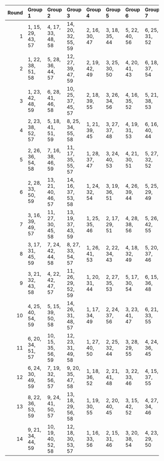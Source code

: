 |   Round | Group 1           | Group 2            | Group 3            | Group 4       | Group 5       | Group 6       | Group 7       | Group 8       | Group 9       | Group 10       | Group 11       | Group 12       | Group 13       | Group 14       |
|--------:|:------------------|:-------------------|:-------------------|:--------------|:--------------|:--------------|:--------------|:--------------|:--------------|:---------------|:---------------|:---------------|:---------------|:---------------|
|       1 | 1, 15, 29, 43, 57 | 4, 17, 33, 48, 58  | 14, 20, 32, 55, 59 | 2, 16, 30, 47 | 3, 18, 35, 44 | 5, 22, 40, 56 | 6, 25, 31, 52 | 7, 26, 37, 50 | 8, 19, 41, 45 | 9, 27, 38, 49  | 10, 28, 34, 53 | 11, 23, 36, 46 | 12, 21, 42, 54 | 13, 24, 39, 51 |
|       2 | 1, 22, 38, 51, 58 | 5, 28, 36, 44, 57  | 12, 27, 39, 47, 59 | 2, 19, 42, 49 | 3, 25, 30, 50 | 4, 20, 41, 43 | 6, 18, 37, 54 | 7, 23, 40, 55 | 8, 16, 29, 48 | 9, 15, 33, 53  | 10, 17, 32, 46 | 11, 21, 31, 56 | 13, 26, 35, 45 | 14, 24, 34, 52 |
|       3 | 1, 23, 42, 48, 59 | 6, 28, 41, 46, 58  | 10, 25, 37, 45, 57 | 2, 18, 39, 55 | 3, 26, 34, 56 | 4, 16, 35, 52 | 5, 21, 38, 53 | 7, 27, 31, 51 | 8, 15, 30, 44 | 9, 19, 29, 54  | 11, 24, 33, 43 | 12, 22, 32, 50 | 13, 20, 36, 49 | 14, 17, 40, 47 |
|       4 | 2, 23, 38, 52, 57 | 5, 18, 41, 51, 59  | 8, 25, 34, 55, 58  | 1, 21, 39, 45 | 3, 27, 37, 48 | 4, 19, 31, 53 | 6, 16, 40, 44 | 7, 28, 30, 43 | 9, 17, 36, 56 | 10, 26, 33, 49 | 11, 20, 42, 50 | 12, 24, 29, 46 | 13, 15, 32, 47 | 14, 22, 35, 54 |
|       5 | 2, 26, 36, 54, 58 | 7, 16, 38, 46, 59  | 11, 17, 35, 55, 57 | 1, 28, 37, 47 | 3, 24, 40, 53 | 4, 21, 30, 51 | 5, 27, 32, 52 | 6, 22, 29, 45 | 8, 20, 39, 56 | 9, 25, 42, 43  | 10, 18, 31, 50 | 12, 19, 34, 48 | 13, 23, 33, 44 | 14, 15, 41, 49 |
|       6 | 2, 28, 33, 50, 59 | 13, 21, 40, 46, 57 | 14, 16, 37, 53, 58 | 1, 24, 32, 54 | 3, 19, 36, 51 | 4, 26, 39, 44 | 5, 25, 29, 49 | 6, 27, 42, 56 | 7, 17, 41, 52 | 8, 23, 35, 43  | 9, 22, 31, 55  | 10, 20, 30, 48 | 11, 18, 34, 47 | 12, 15, 38, 45 |
|       7 | 3, 16, 39, 49, 57 | 11, 27, 30, 45, 58 | 13, 19, 37, 43, 59 | 1, 25, 35, 46 | 2, 17, 29, 51 | 4, 28, 38, 56 | 5, 26, 42, 55 | 6, 23, 32, 53 | 7, 15, 34, 54 | 8, 24, 31, 47  | 9, 18, 40, 48  | 10, 22, 41, 44 | 12, 20, 33, 52 | 14, 21, 36, 50 |
|       8 | 3, 17, 31, 45, 59 | 7, 24, 42, 44, 58  | 8, 27, 33, 54, 57  | 1, 26, 41, 53 | 2, 22, 34, 43 | 4, 18, 32, 49 | 5, 20, 37, 46 | 6, 19, 35, 50 | 9, 28, 39, 52 | 10, 21, 29, 47 | 11, 15, 40, 51 | 12, 16, 36, 55 | 13, 25, 38, 48 | 14, 23, 30, 56 |
|       9 | 3, 21, 32, 43, 58 | 4, 22, 42, 47, 57  | 11, 26, 29, 52, 59 | 1, 20, 31, 44 | 2, 27, 35, 53 | 5, 17, 30, 54 | 6, 15, 36, 48 | 7, 18, 33, 45 | 8, 28, 40, 49 | 9, 23, 37, 51  | 10, 24, 38, 55 | 12, 25, 41, 56 | 13, 16, 34, 50 | 14, 19, 39, 46 |
|      10 | 4, 25, 40, 54, 59 | 5, 15, 39, 50, 58  | 14, 26, 31, 48, 57 | 1, 17, 34, 49 | 2, 24, 37, 56 | 3, 23, 41, 47 | 6, 21, 33, 55 | 7, 20, 29, 53 | 8, 18, 42, 46 | 9, 16, 32, 45  | 10, 27, 36, 43 | 11, 19, 38, 44 | 12, 28, 35, 51 | 13, 22, 30, 52 |
|      11 | 6, 20, 34, 51, 57 | 10, 15, 35, 56, 59 | 12, 23, 31, 49, 58 | 1, 27, 40, 50 | 2, 25, 32, 44 | 3, 28, 29, 55 | 4, 24, 36, 45 | 5, 19, 33, 47 | 7, 22, 39, 48 | 8, 21, 37, 52  | 9, 26, 30, 46  | 11, 16, 41, 54 | 13, 17, 42, 53 | 14, 18, 38, 43 |
|      12 | 6, 24, 30, 49, 59 | 7, 19, 32, 56, 57  | 9, 20, 35, 47, 58  | 1, 18, 36, 52 | 2, 21, 41, 48 | 3, 22, 33, 46 | 4, 15, 37, 55 | 5, 23, 34, 45 | 8, 17, 38, 50 | 10, 16, 42, 51 | 11, 25, 39, 53 | 12, 26, 40, 43 | 13, 28, 31, 54 | 14, 27, 29, 44 |
|      13 | 8, 22, 36, 53, 59 | 9, 24, 41, 50, 57  | 13, 18, 29, 56, 58 | 1, 19, 30, 55 | 2, 20, 40, 45 | 3, 15, 42, 52 | 4, 27, 34, 46 | 5, 16, 31, 43 | 6, 26, 38, 47 | 7, 21, 35, 49  | 10, 23, 39, 54 | 11, 28, 32, 48 | 12, 17, 37, 44 | 14, 25, 33, 51 |
|      14 | 9, 21, 34, 44, 59 | 10, 19, 40, 52, 58 | 12, 18, 30, 53, 57 | 1, 16, 33, 56 | 2, 15, 31, 46 | 3, 20, 38, 54 | 4, 23, 29, 50 | 5, 24, 35, 48 | 6, 17, 39, 43 | 7, 25, 36, 47  | 8, 26, 32, 51  | 11, 22, 37, 49 | 13, 27, 41, 55 | 14, 28, 42, 45 |